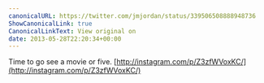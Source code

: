 ```yaml
---
canonicalURL: https://twitter.com/jmjordan/status/339506508888948736
ShowCanonicalLink: true
CanonicalLinkText: View original on
date: 2013-05-28T22:20:34+00:00
---
```

Time to go see a movie or five. [http://instagram.com/p/Z3zfWVoxKC/](http://instagram.com/p/Z3zfWVoxKC/)
